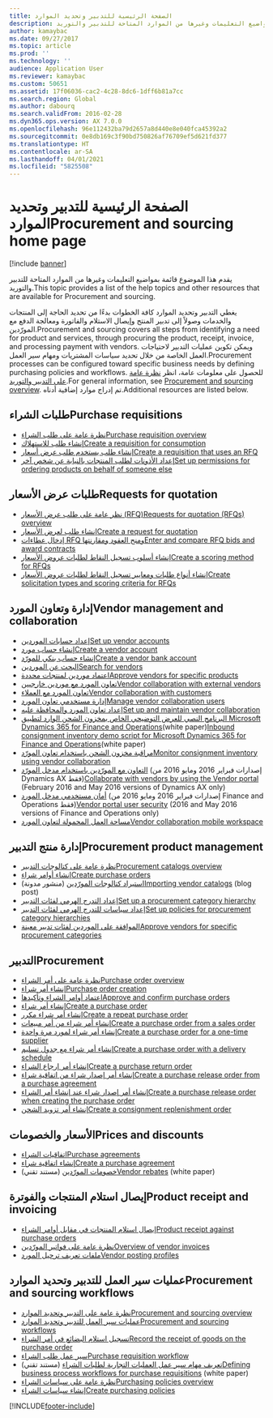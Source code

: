 ```yaml
---
title: الصفحة الرئيسية للتدبير وتحديد الموارد
description: يقدم هذا الموضوع قائمة بمواضيع التعليمات وغيرها من الموارد المتاحة للتدبير والتوريد.
author: kamaybac
ms.date: 09/27/2017
ms.topic: article
ms.prod: ''
ms.technology: ''
audience: Application User
ms.reviewer: kamaybac
ms.custom: 50651
ms.assetid: 17f06036-cac2-4c28-8dc6-1dff6b81a7cc
ms.search.region: Global
ms.author: dabourq
ms.search.validFrom: 2016-02-28
ms.dyn365.ops.version: AX 7.0.0
ms.openlocfilehash: 96e112432ba79d2657a8d440e8e040fca45392a2
ms.sourcegitcommit: 0e8db169c3f90bd750826af76709ef5d621fd377
ms.translationtype: HT
ms.contentlocale: ar-SA
ms.lasthandoff: 04/01/2021
ms.locfileid: "5825508"
---
```

# <a name="procurement-and-sourcing-home-page"></a><span data-ttu-id="be47d-103">الصفحة الرئيسية للتدبير وتحديد الموارد</span><span class="sxs-lookup"><span data-stu-id="be47d-103">Procurement and sourcing home page</span></span>

[!include [banner](../includes/banner.md)]

<span data-ttu-id="be47d-104">يقدم هذا الموضوع قائمة بمواضيع التعليمات وغيرها من الموارد المتاحة للتدبير والتوريد.</span><span class="sxs-lookup"><span data-stu-id="be47d-104">This topic provides a list of the help topics and other resources that are available for Procurement and sourcing.</span></span>

<span data-ttu-id="be47d-105">يغطي التدبير وتحديد الموارد كافة الخطوات بدءًا من تحديد الحاجة إلى المنتجات والخدمات وصولاً إلى تدبير المنتج وإيصال الاستلام والفاتورة ومعالجة الدفع مع المورّدين.</span><span class="sxs-lookup"><span data-stu-id="be47d-105">Procurement and sourcing covers all steps from identifying a need for product and services, through procuring the product, receipt, invoice, and processing payment with vendors.</span></span> <span data-ttu-id="be47d-106">ويمكن تكوين عمليات التدبير لاحتياجات العمل الخاصة من خلال تحديد سياسات المشتريات ومهام سير العمل.</span><span class="sxs-lookup"><span data-stu-id="be47d-106">Procurement processes can be configured toward specific business needs by defining purchasing policies and workflows.</span></span> <span data-ttu-id="be47d-107">للحصول على معلومات عامة، انظر [نظرة عامة على التدبير والتوريد‬](procurement-sourcing-overview.md).</span><span class="sxs-lookup"><span data-stu-id="be47d-107">For general information, see [Procurement and sourcing overview](procurement-sourcing-overview.md).</span></span> <span data-ttu-id="be47d-108">تم إدراج موارد إضافية أدناه.</span><span class="sxs-lookup"><span data-stu-id="be47d-108">Additional resources are listed below.</span></span>

## <a name="purchase-requisitions"></a><span data-ttu-id="be47d-109">طلبات الشراء</span><span class="sxs-lookup"><span data-stu-id="be47d-109">Purchase requisitions</span></span>
-   [<span data-ttu-id="be47d-110">نظرة عامة على طلب الشراء</span><span class="sxs-lookup"><span data-stu-id="be47d-110">Purchase requisition overview</span></span>](purchase-requisitions-overview.md)
-   [<span data-ttu-id="be47d-111">إنشاء طلب للاستهلاك</span><span class="sxs-lookup"><span data-stu-id="be47d-111">Create a requisition for consumption</span></span>](tasks/create-requisition-consumption.md)
-   [<span data-ttu-id="be47d-112">إنشاء طلب يستخدم طلب عرض أسعار</span><span class="sxs-lookup"><span data-stu-id="be47d-112">Create a requisition that uses an RFQ</span></span>](tasks/create-requisition-uses-rfq.md)
-   [<span data-ttu-id="be47d-113">إعداد الأذونات لطلب المنتجات بالنيابة عن شخص آخر</span><span class="sxs-lookup"><span data-stu-id="be47d-113">Set up permissions for ordering products on behalf of someone else</span></span>](tasks/set-up-permissions-ordering-products.md)

## <a name="requests-for-quotation"></a><span data-ttu-id="be47d-114">طلبات عرض الأسعار</span><span class="sxs-lookup"><span data-stu-id="be47d-114">Requests for quotation</span></span>
-   [<span data-ttu-id="be47d-115">نظر عامة على طلب عرض الأسعار (RFQ)</span><span class="sxs-lookup"><span data-stu-id="be47d-115">Requests for quotation (RFQs) overview</span></span>](request-quotations.md)
-   [<span data-ttu-id="be47d-116">إنشاء طلب لعرض الأسعار</span><span class="sxs-lookup"><span data-stu-id="be47d-116">Create a request for quotation</span></span>](tasks/create-request-quotation.md)
-   [<span data-ttu-id="be47d-117">إدخال عطاءات RFQ ومنح العقود ومقارنتها</span><span class="sxs-lookup"><span data-stu-id="be47d-117">Enter and compare RFQ bids and award contracts</span></span>](tasks/enter-compare-rfq-bids-award-contracts.md)
-   [<span data-ttu-id="be47d-118">إنشاء أسلوب تسجيل النقاط لطلبات عروض الأسعار</span><span class="sxs-lookup"><span data-stu-id="be47d-118">Create a scoring method for RFQs</span></span>](tasks/create-scoring-method-rfqs.md)
-   [<span data-ttu-id="be47d-119">إنشاء أنواع طلبات ومعايير تسجيل النقاط‬ لطلبات عروض الأسعار</span><span class="sxs-lookup"><span data-stu-id="be47d-119">Create solicitation types and scoring criteria for RFQs</span></span>](tasks/create-solicitation-types-scoring-criteria-rfqs.md)

## <a name="vendor-management-and-collaboration"></a><span data-ttu-id="be47d-120">إدارة وتعاون المورد‬</span><span class="sxs-lookup"><span data-stu-id="be47d-120">Vendor management and collaboration</span></span>
-   [<span data-ttu-id="be47d-121">إعداد حسابات الموردين</span><span class="sxs-lookup"><span data-stu-id="be47d-121">Set up vendor accounts</span></span>](set-up-vendor-accounts.md)
-   [<span data-ttu-id="be47d-122">إنشاء حساب مورد</span><span class="sxs-lookup"><span data-stu-id="be47d-122">Create a vendor account</span></span>](tasks/create-vendor-account.md)
-   [<span data-ttu-id="be47d-123">إنشاء حساب بنكي للمورّد</span><span class="sxs-lookup"><span data-stu-id="be47d-123">Create a vendor bank account</span></span>](tasks/create-vendor-bank-account.md)
-   [<span data-ttu-id="be47d-124">البحث عن الموردين</span><span class="sxs-lookup"><span data-stu-id="be47d-124">Search for vendors</span></span>](tasks/search-vendors.md)
-   [<span data-ttu-id="be47d-125">اعتماد موردين لمنتجات محددة</span><span class="sxs-lookup"><span data-stu-id="be47d-125">Approve vendors for specific products</span></span>](tasks/approve-vendors-specific-products.md)
-   [<span data-ttu-id="be47d-126">تعاون المورد مع موردين خارجيين</span><span class="sxs-lookup"><span data-stu-id="be47d-126">Vendor collaboration with external vendors</span></span>](vendor-collaboration-work-external-vendors.md)
-   [<span data-ttu-id="be47d-127">تعاون المورد مع العملاء</span><span class="sxs-lookup"><span data-stu-id="be47d-127">Vendor collaboration with customers</span></span>](vendor-collaboration-work-customers-dynamics-365-operations.md)
-   [<span data-ttu-id="be47d-128">إدارة مستخدمي تعاون المورد‬</span><span class="sxs-lookup"><span data-stu-id="be47d-128">Manage vendor collaboration users</span></span>](manage-vendor-collaboration-users.md)
-   [<span data-ttu-id="be47d-129">إعداد تعاون المورد والمحافظة عليه</span><span class="sxs-lookup"><span data-stu-id="be47d-129">Set up and maintain vendor collaboration</span></span>](set-up-maintain-vendor-collaboration.md)
-   <span data-ttu-id="be47d-130">[البرنامج النصي للعرض التوضيحي الخاص بمخزون الشحن الوارد لتطبيق Microsoft Dynamics 365 for Finance and Operations](https://www.microsoft.com/download/details.aspx?id=101945)(white paper)</span><span class="sxs-lookup"><span data-stu-id="be47d-130">[Inbound consignment inventory demo script for Microsoft Dynamics 365 for Finance and Operations](https://www.microsoft.com/download/details.aspx?id=101945)(white paper)</span></span>
-   [<span data-ttu-id="be47d-131">مراقبة مخزون الشحن باستخدام تعاون المورّد</span><span class="sxs-lookup"><span data-stu-id="be47d-131">Monitor consignment inventory using vendor collaboration</span></span>](../inventory/tasks/monitor-consignment-inventory-vendor-collaboration.md)
-   <span data-ttu-id="be47d-132">[التعاون مع المورّدين باستخدام مدخل المورّد](collaborate-vendors-vendor-portal.md)  (إصدارات فبراير 2016 ومايو 2016 من Dynamics AX فقط)</span><span class="sxs-lookup"><span data-stu-id="be47d-132">[Collaborate with vendors by using the Vendor portal](collaborate-vendors-vendor-portal.md)  (February 2016 and May 2016 versions of Dynamics AX only)</span></span>
-   <span data-ttu-id="be47d-133">[أمان مستخدمي مدخل المورد](configure-security-vendor-portal-users.md) (إصدارات فبراير 2016 ومايو 2016 من Finance and Operations فقط)</span><span class="sxs-lookup"><span data-stu-id="be47d-133">[Vendor portal user security](configure-security-vendor-portal-users.md) (2016 and May 2016 versions of Finance and Operations only)</span></span>
-   [<span data-ttu-id="be47d-134">مساحة العمل المحمولة لتعاون المورد</span><span class="sxs-lookup"><span data-stu-id="be47d-134">Vendor collaboration mobile workspace</span></span>](vendor-collaboration-mobile-workspace.md)

## <a name="procurement-product-management"></a><span data-ttu-id="be47d-135">إدارة منتج التدبير</span><span class="sxs-lookup"><span data-stu-id="be47d-135">Procurement product management</span></span>
-   [<span data-ttu-id="be47d-136">نظرة عامة على كتالوجات التدبير</span><span class="sxs-lookup"><span data-stu-id="be47d-136">Procurement catalogs overview</span></span>](procurement-catalogs.md)
-   [<span data-ttu-id="be47d-137">إنشاء أوامر شراء</span><span class="sxs-lookup"><span data-stu-id="be47d-137">Create purchase orders</span></span>](tasks/create-procurement-catalog.md)
-   <span data-ttu-id="be47d-138">[استيراد كتالوجات المورّدين](https://blogs.msdn.microsoft.com/dynamicsaxscm/2016/05/25/vendor-catalogs-in-dynamics-ax/) (منشور مدونة)</span><span class="sxs-lookup"><span data-stu-id="be47d-138">[Importing vendor catalogs](https://blogs.msdn.microsoft.com/dynamicsaxscm/2016/05/25/vendor-catalogs-in-dynamics-ax/) (blog post)</span></span>
-   [<span data-ttu-id="be47d-139">إعداد التدرج الهرمي لفئات التدبير</span><span class="sxs-lookup"><span data-stu-id="be47d-139">Set up a procurement category hierarchy</span></span>](tasks/set-up-procurement-category-hierarchy.md)
-   [<span data-ttu-id="be47d-140">إعداد سياسات للتدرج الهرمي لفئات التدبير</span><span class="sxs-lookup"><span data-stu-id="be47d-140">Set up policies for procurement category hierarchies</span></span>](tasks/set-up-policies-procurement-category-hierarchies.md)
-   [<span data-ttu-id="be47d-141">الموافقة على الموردين لفئات تدبير معينة</span><span class="sxs-lookup"><span data-stu-id="be47d-141">Approve vendors for specific procurement categories</span></span>](tasks/approve-vendors-specific-procurement-categories.md)

## <a name="procurement"></a><span data-ttu-id="be47d-142">التدبير</span><span class="sxs-lookup"><span data-stu-id="be47d-142">Procurement</span></span>
-   [<span data-ttu-id="be47d-143">نظرة عامة على أمر الشراء</span><span class="sxs-lookup"><span data-stu-id="be47d-143">Purchase order overview</span></span>](purchase-order-overview.md)
-   [<span data-ttu-id="be47d-144">إنشاء أمر شراء</span><span class="sxs-lookup"><span data-stu-id="be47d-144">Purchase order creation</span></span>](purchase-order-creation.md)
-   [<span data-ttu-id="be47d-145">اعتماد أوامر الشراء وتأكيدها</span><span class="sxs-lookup"><span data-stu-id="be47d-145">Approve and confirm purchase orders</span></span>](purchase-order-approval-confirmation.md)
-   [<span data-ttu-id="be47d-146">إنشاء أمر شراء</span><span class="sxs-lookup"><span data-stu-id="be47d-146">Create a purchase order</span></span>](tasks/create-purchase-order.md)
-   [<span data-ttu-id="be47d-147">إنشاء أمر شراء مكرر</span><span class="sxs-lookup"><span data-stu-id="be47d-147">Create a repeat purchase order</span></span>](tasks/create-repeat-purchase-order.md)
-   [<span data-ttu-id="be47d-148">إنشاء أمر شراء من أمر مبيعات</span><span class="sxs-lookup"><span data-stu-id="be47d-148">Create a purchase order from a sales order</span></span>](../sales-marketing/tasks/create-purchase-order-sales-order.md)
-   [<span data-ttu-id="be47d-149">إنشاء أمر شراء لمورد مرة واحدة</span><span class="sxs-lookup"><span data-stu-id="be47d-149">Create a purchase order for a one-time supplier</span></span>](tasks/create-purchase-order-one-time-supplier.md)
-   [<span data-ttu-id="be47d-150">إنشاء أمر شراء مع جدول تسليم</span><span class="sxs-lookup"><span data-stu-id="be47d-150">Create a purchase order with a delivery schedule</span></span>](tasks/create-purchase-order-delivery-schedule.md)
-   [<span data-ttu-id="be47d-151">إنشاء أمر إرجاع الشراء</span><span class="sxs-lookup"><span data-stu-id="be47d-151">Create a purchase return order</span></span>](tasks/create-purchase-return-order.md)
-   [<span data-ttu-id="be47d-152">إنشاء أمر إصدار شراء من اتفاقية شراء</span><span class="sxs-lookup"><span data-stu-id="be47d-152">Create a purchase release order from a purchase agreement</span></span>](tasks/create-purchase-release-order-purchase-agreement.md)
-   [<span data-ttu-id="be47d-153">إنشاء أمر إصدار شراء عند إنشاء أمر الشراء</span><span class="sxs-lookup"><span data-stu-id="be47d-153">Create a purchase release order when creating the purchase order</span></span>](tasks/create-purchase-release-order-creating-purchase-order.md)
-   [<span data-ttu-id="be47d-154">إنشاء أمر تزويد الشحن</span><span class="sxs-lookup"><span data-stu-id="be47d-154">Create a consignment replenishment order</span></span>](../inventory/tasks/create-consignment-replenishment-order.md)

## <a name="prices-and-discounts"></a><span data-ttu-id="be47d-155">الأسعار والخصومات</span><span class="sxs-lookup"><span data-stu-id="be47d-155">Prices and discounts</span></span>
-   [<span data-ttu-id="be47d-156">اتفاقيات الشراء</span><span class="sxs-lookup"><span data-stu-id="be47d-156">Purchase agreements</span></span>](purchase-agreements.md)
-   [<span data-ttu-id="be47d-157">إنشاء اتفاقية شراء</span><span class="sxs-lookup"><span data-stu-id="be47d-157">Create a purchase agreement</span></span>](tasks/create-purchase-agreement.md)
-   <span data-ttu-id="be47d-158">[خصومات المورّدين](https://docs.microsoft.com/dynamics/s-e/) (مستند تقني)</span><span class="sxs-lookup"><span data-stu-id="be47d-158">[Vendor rebates](https://docs.microsoft.com/dynamics/s-e/) (white paper)</span></span>

## <a name="product-receipt-and-invoicing"></a><span data-ttu-id="be47d-159">إيصال استلام المنتجات والفوترة</span><span class="sxs-lookup"><span data-stu-id="be47d-159">Product receipt and invoicing</span></span>
-   [<span data-ttu-id="be47d-160">إيصال استلام المنتجات في مقابل أوامر الشراء</span><span class="sxs-lookup"><span data-stu-id="be47d-160">Product receipt against purchase orders</span></span>](product-receipt-against-purchase-orders.md)
-   [<span data-ttu-id="be47d-161">نظرة عامة على فواتير المورّدين</span><span class="sxs-lookup"><span data-stu-id="be47d-161">Overview of vendor invoices</span></span>](../../financials/accounts-payable/vendor-invoices-overview.md)
-   [<span data-ttu-id="be47d-162">ملفات تعريف ترحيل المورد</span><span class="sxs-lookup"><span data-stu-id="be47d-162">Vendor posting profiles</span></span>](../../financials/accounts-payable/vendor-posting-profiles.md)

## <a name="procurement-and-sourcing-workflows"></a><span data-ttu-id="be47d-163">عمليات سير العمل للتدبير وتحديد الموارد</span><span class="sxs-lookup"><span data-stu-id="be47d-163">Procurement and sourcing workflows</span></span>
-   [<span data-ttu-id="be47d-164">نظرة عامة على التدبير وتحديد الموارد</span><span class="sxs-lookup"><span data-stu-id="be47d-164">Procurement and sourcing overview</span></span>](procurement-sourcing-overview.md)
-   [<span data-ttu-id="be47d-165">عمليات سير العمل للتدبير وتحديد الموارد</span><span class="sxs-lookup"><span data-stu-id="be47d-165">Procurement and sourcing workflows</span></span>](procurement-sourcing-workflows.md)
-   [<span data-ttu-id="be47d-166">تسجيل استلام البضائع في أمر الشراء</span><span class="sxs-lookup"><span data-stu-id="be47d-166">Record the receipt of goods on the purchase order</span></span>](tasks/record-receipt-goods-purchase-order.md)
-   [<span data-ttu-id="be47d-167">سير عمل طلب الشراء</span><span class="sxs-lookup"><span data-stu-id="be47d-167">Purchase requisition workflow</span></span>](purchase-requisitions-workflow.md)
-   <span data-ttu-id="be47d-168">[تعريف مهام سير عمل العمليات التجارية لطلبات الشراء](https://www.microsoft.com/download/details.aspx?id=101821) (مستند تقني)</span><span class="sxs-lookup"><span data-stu-id="be47d-168">[Defining business process workflows for purchase requisitions](https://www.microsoft.com/download/details.aspx?id=101821) (white paper)</span></span>
-   [<span data-ttu-id="be47d-169">نظرة عامة على سياسات الشراء</span><span class="sxs-lookup"><span data-stu-id="be47d-169">Purchasing policies overview</span></span>](purchase-policies.md)
-   [<span data-ttu-id="be47d-170">إنشاء سياسات الشراء</span><span class="sxs-lookup"><span data-stu-id="be47d-170">Create purchasing policies</span></span>](tasks/create-purchasing-policies.md)





[!INCLUDE[footer-include](../../includes/footer-banner.md)]
